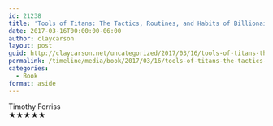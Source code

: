 ```yaml
---
id: 21238
title: 'Tools of Titans: The Tactics, Routines, and Habits of Billionaires, Icons, and World-Class Performers'
date: 2017-03-16T00:00:00-06:00
author: claycarson
layout: post
guid: http://claycarson.net/uncategorized/2017/03/16/tools-of-titans-the-tactics-routines-and-habits-of-billionaires-icons-and-world-class-performers/
permalink: /timeline/media/book/2017/03/16/tools-of-titans-the-tactics-routines-and-habits-of-billionaires-icons-and-world-class-performers/
categories:
  - Book
format: aside
---
```

<div class="media-details"></div>

<div class="media-creator">Timothy Ferriss</div>

<div class="media-rating">★★★★★</div>